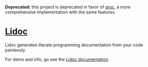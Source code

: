 **Deprecated:** this project is deprecated in favor of [groc](http://nevir.github.io/groc/), a more comprehensive implementation with the same features.

# [Lidoc](http://ricostacruz.com/lidoc)

Lidoc generates literate programming documentation from your code painlessly.

For demo and info, go see the [Lidoc 
documentation](http://ricostacruz.com/lidoc).

